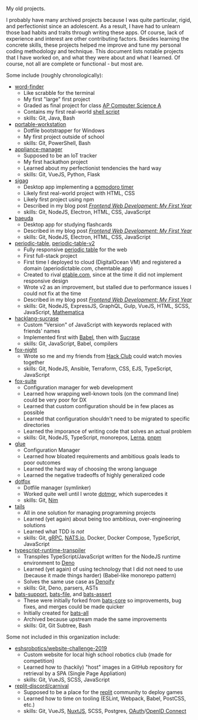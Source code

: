 My old projects.

I probably have many archived projects because I was quite particular, rigid, and perfectionist since an adolescent. As a result, I have had to unlearn those bad
habits and traits through writing these apps. Of course, lack of experience and interest are other contributing factors. Besides learning
the concrete skills, these projects helped me improve and tune my personal coding methodology and technique. This document lists notable projects that I have worked
on, and what they were about and what I learned. Of course, not all are complete or functional - but most are.

Some include (roughly chronologically):

- [word-finder](https://github.com/fox-archives/word-finder)
  - Like scrabble for the terminal
  - My first "large" first project
  - Graded as final project for class [AP Computer Science A](https://apstudents.collegeboard.org/courses/ap-computer-science-a)
  - Contains my first real-world [shell script](https://github.com/fox-archives/word-finder/blob/master/run.sh)
  - skills: Git, Java, Bash
- [portable-workstation](https://github.com/fox-archives/portable-workstation)
  - Dotfile bootstrapper for Windows
  - My first project outside of school
  - skills: Git, PowerShell, Bash
- [appliance-manager](https://github.com/fox-archives/appliance-manager)
  - Supposed to be an IoT tracker
  - My first hackathon project
  - Learned about my perfectionist tendencies the hard way
  - skills: Git, VueJS, Python, Flask
- [sigag](https://github.com/fox-archives/sigag)
  - Desktop app implementing a [pomodoro timer](https://en.wikipedia.org/wiki/Pomodoro_Technique)
  - Likely first real-world project with HTML, CSS
  - Likely first project using npm
  - Described in my blog post [_Frontend Web Development: My First Year_](https://hyperupcall.github.io/blog/posts/front-end-web-dev-a-years-reflection)
  - skills: Git, NodeJS, Electron, HTML, CSS, JavaScript
- [baeuda](https://github.com/fox-archives/baeuda)
  - Desktop app for studying flashcards
  - Described in my blog post [_Frontend Web Development: My First Year_](https://hyperupcall.github.io/blog/posts/front-end-web-dev-a-years-reflection)
  - skills: Git, NodeJS, Electron, HTML, CSS, JavaScript
- [periodic-table](https://github.com/fox-archives/periodic-table), [periodic-table-v2](https://github.com/fox-archives/periodic-table-v2)
  - Fully responsive [periodic table](https://en.wikipedia.org/wiki/Periodic_table) for the web
  - First full-stack project
  - First time I deployed to cloud (DigitalOcean VM) and registered a domain (aperiodictable.com, chemtable.app)
  - Created to rival [ptable.com](https://ptable.com), since at the time it did not implement responsive design
  - Wrote v2 as an improvement, but stalled due to performance issues I could not fix at the time
  - Described in my blog post [_Frontend Web Development: My First Year_](https://hyperupcall.github.io/blog/posts/front-end-web-dev-a-years-reflection)
  - skills: Git, NodeJS, ExpressJS, GraphQL, Gulp, VueJS, HTML, SCSS, JavaScript, [Mathematica](https://www.wolfram.com/mathematica)
- [hacklang-sucrase](https://github.com/fox-archives/hacklang-sucrase)
  - Custom "Version" of JavaScript with keywords replaced with friends' names
  - Implemented first with [Babel](https://github.com/babel/babel), then with [Sucrase](https://github.com/alangpierce/sucrase)
  - skills: Git, JavaScript, Babel, compilers
- [fox-night](https://github.com/fox-archives/fox-night)
  - Wrote so me and my friends from [Hack Club](https://hackclub.com) could watch movies together
  - skills: Git, NodeJS, Ansible, Terraform, CSS, EJS, TypeScript, JavaScript
- [fox-suite](https://github.com/fox-archives/fox-suite)
  - Configuration manager for web development
  - Learned how wrapping well-known tools (on the command line) could be very poor for DX
  - Learned that custom configuration should be in few places as possible
  - Learned that configuration shouldn't need to be migrated to specific directories
  - Learned the imporance of writing code that solves an actual problem
  - skills: Git, NodeJS, TypeScript, monorepos, [Lerna](https://github.com/lerna/lerna), [pnpm](https://github.com/pnpm/pnpm)
- [glue](https://github.com/fox-archives/glue)
  - Configuration Manager
  - Learned how bloated requirements and ambitious goals leads to poor outcomes
  - Learned the hard way of choosing the wrong language
  - Learned the negative tradeoffs of highly generalized code
- [dotfox](https://github.com/fox-archives/dotfox)
  - Dotfile manager (symlinker)
  - Worked quite well until I wrote [dotmgr](https://github.com/hyperupcall/dotmgr), which supercedes it
  - skills: Git, [Nim](https://github.com/nim-lang/Nim)
- [tails](https://github.com/fox-archives/tails)
  - All in one solution for managing programming projects
  - Learned (yet again) about being too ambitious, over-engineering solutions
  - Learned what TDD is _not_
  - skills: Git, [gRPC](https://grpc.io), [NATS.io](https://nats.io), Docker, Docker Compose, TypeScript, JavaScript
- [typescript-runtime-transpiler](https://github.com/fox-archives/typescript-runtime-transpiler)
  - Transpiles TypeScript/JavaScript written for the NodeJS runtime environment to [Deno](https://deno.com)
  - Learned (yet again) of using technology that I did not need to use (because it made things harder) (Babel-like monorepo pattern)
  - Solves the same use case as [Denoify](https://github.com/garronej/denoify)
  - skills: Git, Deno, parsers, ASTs
- [bats-support](https://github.com/fox-archives/bats-support), [bats-file](https://github.com/fox-archives/bats-file), and [bats-assert](https://github.com/fox-archives/bats-assert)
  - These were initially forked from [bats-core](https://github.com/bats-core) so improvements, bug fixes, and merges could be made quicker
  - Initially created for [bats-all](https://github.com/bash-bastion/bats-all)
  - Archived because upstream made the same improvements
  - skills: Git, Git Subtree, Bash

Some not included in this organization include:

- [eshsrobotics/website-challenge-2019](https://github.com/eshsrobotics/website-challenge-2019)
  - Custom website for local high school robotics club (made for competition)
  - Learned how to (hackily) "host" images in a GitHub repository for retrieval by a SPA (Single Page Appliation)
  - skills: Git, VueJS, SCSS, JavaScript
- [replit-discord/carnival](https://github.com/replit-discord/carnival)
  - Supposed to be a place for the [replit](https://replit.com) community to deploy games
  - Learned how to time on tooling (ESLint, Webpack, Babel, PostCSS, etc.)
  - skills: Git, VueJS, [NuxtJS](https://nuxt.com), SCSS, Postgres, [OAuth](https://oauth.net)/[OpenID Connect](https://openid.net/connect)

